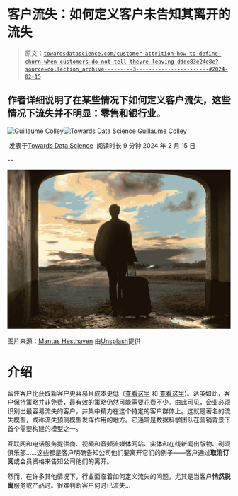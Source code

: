 # 客户流失：如何定义客户未告知其离开的流失

> 原文：[`towardsdatascience.com/customer-attrition-how-to-define-churn-when-customers-do-not-tell-theyre-leaving-ddde83e24e8e?source=collection_archive---------3-----------------------#2024-02-15`](https://towardsdatascience.com/customer-attrition-how-to-define-churn-when-customers-do-not-tell-theyre-leaving-ddde83e24e8e?source=collection_archive---------3-----------------------#2024-02-15)

## 作者详细说明了在某些情况下如何定义客户流失，这些情况下流失并不明显：零售和银行业。

[](https://medium.com/@guillaume.colley?source=post_page---byline--ddde83e24e8e--------------------------------)![Guillaume Colley](https://medium.com/@guillaume.colley?source=post_page---byline--ddde83e24e8e--------------------------------)[](https://towardsdatascience.com/?source=post_page---byline--ddde83e24e8e--------------------------------)![Towards Data Science](https://towardsdatascience.com/?source=post_page---byline--ddde83e24e8e--------------------------------) [Guillaume Colley](https://medium.com/@guillaume.colley?source=post_page---byline--ddde83e24e8e--------------------------------)

·发表于[Towards Data Science](https://towardsdatascience.com/?source=post_page---byline--ddde83e24e8e--------------------------------) ·阅读时长 9 分钟·2024 年 2 月 15 日

--

![](img/ed2fa715cd2d0de3a3dcb9ea09dae277.png)

图片来源：[Mantas Hesthaven](https://unsplash.com/@mantashesthaven?utm_source=medium&utm_medium=referral) 由[Unsplash](https://unsplash.com/?utm_source=medium&utm_medium=referral)提供

# 介绍

留住客户比获取新客户更容易且成本更低（[查看这里](https://www.forbes.com/sites/forbesbusinesscouncil/2022/12/12/customer-retention-versus-customer-acquisition/?sh=4f6d276f1c7d) 和 [查看这里](https://www.linkedin.com/pulse/what-cost-customer-acquisition-vs-retention-ian-kingwill/))。话虽如此，客户保持策略并非免费，最有效的策略仍然可能需要花费不少。由此可见，企业必须识别出最容易流失的客户，并集中精力在这个特定的客户群体上。这就是著名的流失模型，或称流失预测模型发挥作用的地方。它通常是数据科学团队在营销背景下首个需要构建的模型之一。

互联网和电话服务提供商、视频和音频流媒体网站、实体和在线新闻出版物、剃须俱乐部……这些都是客户明确告知公司他们要离开它们的例子——客户通过**取消订阅**或会员资格来告知公司他们的离开。

然而，在许多其他情况下，行业面临着如何定义流失的问题，尤其是当客户**悄然脱离**服务或产品时。很难判断客户何时已流失…
